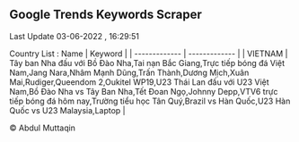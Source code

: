 

## Google Trends Keywords Scraper 
 
Last Update 03-06-2022 , 16:29:51

Country List :
 Name  | Keyword |
| ------------- | ------------- |
| VIETNAM | Tây ban Nha đấu với Bồ Đào Nha,Tai nạn Bắc Giang,Trực tiếp bóng đá Việt Nam,Jang Nara,Nhâm Mạnh Dũng,Trấn Thành,Dương Mịch,Xuân Mai,Rudiger,Queendom 2,Oukitel WP19,U23 Thái Lan đấu với U23 Việt Nam,Bồ Đào Nha vs Tây Ban Nha,Tết Đoan Ngọ,Johnny Depp,VTV6 trực tiếp bóng đá hôm nay,Trường tiểu học Tân Quý,Brazil vs Hàn Quốc,U23 Hàn Quốc vs U23 Malaysia,Laptop |



© Abdul Muttaqin 
